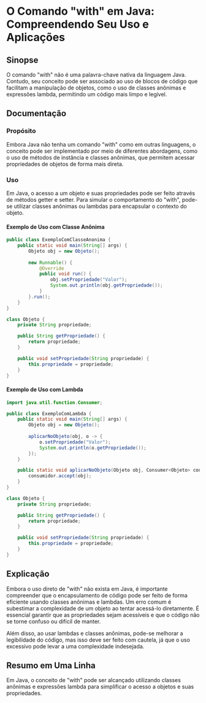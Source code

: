 <!--
Meta Description: # O Comando "with" em Java: Compreendendo Seu Uso e Aplicações ## Sinopse O comando "with" não é uma palavra-chave nativa da linguagem Java. Contudo, ...
Meta Keywords: objeto, public, propriedade, java, uso
-->

# O Comando "with" em Java: Compreendendo Seu Uso e Aplicações

## Sinopse
O comando "with" não é uma palavra-chave nativa da linguagem Java. Contudo, seu conceito pode ser associado ao uso de blocos de código que facilitam a manipulação de objetos, como o uso de classes anônimas e expressões lambda, permitindo um código mais limpo e legível.

## Documentação
### Propósito
Embora Java não tenha um comando "with" como em outras linguagens, o conceito pode ser implementado por meio de diferentes abordagens, como o uso de métodos de instância e classes anônimas, que permitem acessar propriedades de objetos de forma mais direta.

### Uso
Em Java, o acesso a um objeto e suas propriedades pode ser feito através de métodos getter e setter. Para simular o comportamento do "with", pode-se utilizar classes anônimas ou lambdas para encapsular o contexto do objeto.

#### Exemplo de Uso com Classe Anônima
```java
public class ExemploComClasseAnonima {
    public static void main(String[] args) {
        Objeto obj = new Objeto();
        
        new Runnable() {
            @Override
            public void run() {
                obj.setPropriedade("Valor");
                System.out.println(obj.getPropriedade());
            }
        }.run();
    }
}

class Objeto {
    private String propriedade;

    public String getPropriedade() {
        return propriedade;
    }

    public void setPropriedade(String propriedade) {
        this.propriedade = propriedade;
    }
}
```

#### Exemplo de Uso com Lambda
```java
import java.util.function.Consumer;

public class ExemploComLambda {
    public static void main(String[] args) {
        Objeto obj = new Objeto();
        
        aplicarNoObjeto(obj, o -> {
            o.setPropriedade("Valor");
            System.out.println(o.getPropriedade());
        });
    }

    public static void aplicarNoObjeto(Objeto obj, Consumer<Objeto> consumidor) {
        consumidor.accept(obj);
    }
}

class Objeto {
    private String propriedade;

    public String getPropriedade() {
        return propriedade;
    }

    public void setPropriedade(String propriedade) {
        this.propriedade = propriedade;
    }
}
```

## Explicação
Embora o uso direto de "with" não exista em Java, é importante compreender que o encapsulamento de código pode ser feito de forma eficiente usando classes anônimas e lambdas. Um erro comum é subestimar a complexidade de um objeto ao tentar acessá-lo diretamente. É essencial garantir que as propriedades sejam acessíveis e que o código não se torne confuso ou difícil de manter.

Além disso, ao usar lambdas e classes anônimas, pode-se melhorar a legibilidade do código, mas isso deve ser feito com cautela, já que o uso excessivo pode levar a uma complexidade indesejada.

## Resumo em Uma Linha
Em Java, o conceito de "with" pode ser alcançado utilizando classes anônimas e expressões lambda para simplificar o acesso a objetos e suas propriedades.